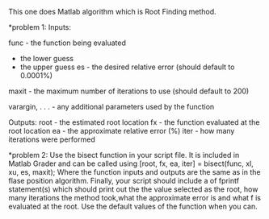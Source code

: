 This one does Matlab algorithm which is Root Finding method. 


 *problem 1: Inputs:
 
func - the function being evaluated

 - the lower guess
 - the upper guess
es - the desired relative error (should default to 0.0001%)

maxit - the maximum number of iterations to use (should default to 200)

varargin, . . . - any additional parameters used by the function

Outputs:
root - the estimated root location
fx - the function evaluated at the root location
ea - the approximate relative error (%)
iter - how many iterations were performed

 *problem 2: Use the bisect function in your script file. It is included in Matlab Grader and can be called using
[root, fx, ea, iter] = bisect(func, xl, xu, es, maxit);
Where the function inputs and outputs are the same as in the flase position algorithm.
Finally, your script should include a of fprintf statement(s) which should print out the the value selected as the root,
how many iterations the method took,what the approximate error is and what f is evaluated at the root. 
Use the default values of the function when you can.
